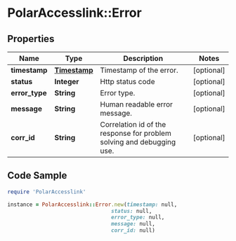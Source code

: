 # PolarAccesslink::Error

## Properties

Name | Type | Description | Notes
------------ | ------------- | ------------- | -------------
**timestamp** | [**Timestamp**](Timestamp.md) | Timestamp of the error. | [optional]
**status** | **Integer** | Http status code | [optional]
**error_type** | **String** | Error type. | [optional]
**message** | **String** | Human readable error message. | [optional]
**corr_id** | **String** | Correlation id of the response for problem solving and debugging use. | [optional]

## Code Sample

```ruby
require 'PolarAccesslink'

instance = PolarAccesslink::Error.new(timestamp: null,
                                 status: null,
                                 error_type: null,
                                 message: null,
                                 corr_id: null)
```


